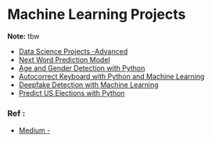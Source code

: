 # Machine Learning Projects

**Note:** tbw


* [Data Science Projects -Advanced]()
* [Next Word Prediction Model](https://thecleverprogrammer.com/2020/07/20/next-word-prediction-model/)
* [Age and Gender Detection with Python](https://thecleverprogrammer.com/2020/10/29/age-and-gender-detection-with-python/)
* [Autocorrect Keyboard with Python and Machine Learning](https://thecleverprogrammer.com/2020/10/04/autocorrect-with-python/)
* [Deepfake Detection with Machine Learning](https://thecleverprogrammer.com/2020/10/03/deepfake-detection-with-python/)
* [Predict US Elections with Python](https://thecleverprogrammer.com/2020/10/01/predict-us-elections-with-python/)

### Ref :

  * [Medium - ](https://medium.com/the-innovation/130-machine-learning-projects-solved-and-explained-605d188fb392)
